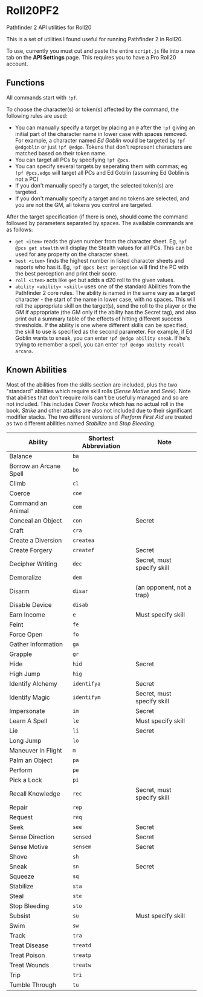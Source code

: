 # Roll20PF2
Pathfinder 2 API utilities for Roll20

This is a set of utilities I found useful for running Pathfinder 2 in Roll20.

To use, currently you must cut and paste the entire `script.js` file into a new tab on the **API Settings** page.  This requires you to have a Pro Roll20 account.

## Functions

All commands start with `!pf`.

To choose the character(s) or token(s) affected by the command, the following rules are used:

* You can manually specify a target by placing an `@` after the `!pf` giving an initial part of the character name in lower case with spaces removed. For example, a character named *Ed Goblin* would be targeted by `!pf @edgoblin` or just `!pf @edgo`. Tokens that don't represent characters are matched based on their token name.
* You can target all PCs by specifying `!pf @pcs`.
* You can specify several targets by seperating them with commas; eg `!pf @pcs,edgo` will target all PCs and Ed Goblin (assuming Ed Goblin is not a PC)
* If you don't manually specify a target, the selected token(s) are targeted.
* If you don't manually specify a target and no tokens are selected, and you are not the GM, all tokens you control are targeted.

After the target specification (if there is one), should come the command followed by parameters separated by spaces. The available commands are as follows:

* `get <item>` reads the given number from the character sheet. Eg, `!pf @pcs get stealth` will display the Stealth values for all PCs. This can be used for any property on the character sheet.
* `best <item>` finds the highest number in listed character sheets and reports who has it. Eg, `!pf @pcs best perception` will find the PC with the best perception and print their score.
* `roll <item>` acts like `get` but adds a d20 roll to the given values.
* `ability <ability> <skill>` uses one of the standard Abilities from the Pathfinder 2 core rules. The ability is named in the same way as a target character - the start of the name in lower case, with no spaces.  This will roll the appropriate skill on the target(s), send the roll to the player or the GM if appropriate (the GM only if the ability has the Secret tag), and also print out a summary table of the effects of hitting different success thresholds. If the ability is one where different skills can be specified, the skill to use is specified as the second parameter. For example, if Ed Goblin wants to sneak, you can enter `!pf @edgo ability sneak`. If he's trying to remember a spell, you can enter `!pf @edgo ability recall arcana`.



## Known Abilities

Most of the abilities from the skills section are included, plus the two "standard" abilities which require skill rolls (*Sense Motive* and *Seek*). Note that abilities that don't require rolls can't be usefully managed and so are not included. This includes *Cover Tracks* which has no actual roll in the book. *Strike* and other attacks are also not included due to their significant modifier stacks. The two different versions of *Perform First Aid* are treated as two different abilities named *Stabilize* and *Stop Bleeding*.

| Ability | Shortest Abbreviation | Note |
| -- | -- | -- |
| Balance | `ba` | |
| Borrow an Arcane Spell | `bo` | |
| Climb | `cl` | | 
| Coerce | `coe` | |
| Command an Animal | `com` | |
| Conceal an Object | `con` | Secret | 
| Craft | `cra` | |
| Create a Diversion | `createa` |
| Create Forgery | `createf` | Secret |
| Decipher Writing | `dec` | Secret, must specify skill |
| Demoralize | `dem` | |
| Disarm | `disar` | (an opponent, not a trap) |
| Disable Device | `disab` | |
| Earn Income | `e` | Must specify skill |
| Feint | `fe` | | 
| Force Open | `fo` | | 
| Gather Information | `ga` | |
| Grapple | `gr` | | 
| Hide | `hid` | Secret | 
| High Jump | `hig` | | 
| Identify Alchemy | `identifya` | Secret |
| Identify Magic | `identifym` | Secret, must specify skill |
| Impersonate | `im` | Secret |
| Learn A Spell | `le` | Must specify skill |
| Lie | `li` | Secret |
| Long Jump | `lo` | |
| Maneuver in Flight | `m` | |
| Palm an Object | `pa` | |
| Perform | `pe` | |
| Pick a Lock | `pi` | | 
| Recall Knowledge | `rec` | Secret, must specify skill |
| Repair | `rep` | | 
| Request | `req` | |
| Seek | `see` | Secret |
| Sense Direction | `sensed` | Secret |
| Sense Motive | `sensem` | Secret |
| Shove | `sh` | |
| Sneak | `sn` | Secret |
| Squeeze | `sq` | |
| Stabilize | `sta` | |
| Steal | `ste` | |
| Stop Bleeding | `sto` | |
| Subsist | `su` | Must specify skill |
| Swim | `sw` | |
| Track | `tra` | | 
| Treat Disease | `treatd` | |
| Treat Poison | `treatp` | |
| Treat Wounds | `treatw` | |
| Trip | `tri` | | 
| Tumble Through | `tu` | | 







